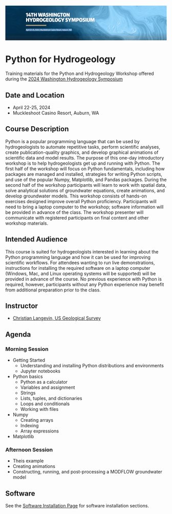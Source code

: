 ![alt](images/header.png)

# Python for Hydrogeology
Training materials for the Python and Hydrogeology Workshop offered during the [2024 Washington Hydrogeology Symposium](https://www.wahgs.uw.edu/)

## Date and Location
* April 22-25, 2024 
* Muckleshoot Casino Resort, Auburn, WA

## Course Description
Python is a popular programming language that can be used by hydrogeologists to automate repetitive tasks, perform scientific analyses, create publication-quality graphics, and develop graphical animations of scientific data and model results.  The purpose of this one-day introductory workshop is to help hydrogeologists get up and running with Python.   The first half of the workshop will focus on Python fundamentals, including how packages are managed and installed, strategies for writing Python scripts, and use of the popular Numpy, Matplotlib, and Pandas packages.  During the second half of the workshop participants will learn to work with spatial data, solve analytical solutions of groundwater equations, create animations, and develop groundwater models.  This workshop consists of hands-on exercises designed improve overall Python proficiency.  Participants will need to bring a laptop computer to the workshop; software information will be provided in advance of the class.  The workshop presenter will communicate with registered participants on final content and other workshop materials.

## Intended Audience
This course is suited for hydrogeologists interested in learning about the Python programming language and how it can be used for improving scientific workflows.  For attendees wanting to run live demonstrations, instructions for installing the required software on a laptop computer (Windows, Mac, and Linux operating systems will be supported) will be provided in advance of the course.  No previous experience with Python is required, however, participants without any Python experience may benefit from additional preparation prior to the class.

## Instructor
* [Christian Langevin, US Geological Survey](https://www.usgs.gov/staff-profiles/christian-langevin)

## Agenda

### Morning Session
* Getting Started
  - Understanding and installing Python distributions and environments
  - Jupyter notebooks
* Python basics
  - Python as a calculator
  - Variables and assignment
  - Strings
  - Lists, tuples, and dictionaries
  - Loops and conditionals
  - Working with files
* Numpy
  - Creating arrays
  - Indexing
  - Array expressions
* Matplotlib

### Afternoon Session
* Theis example
* Creating animations
* Constructing, running, and post-processing a MODFLOW groundwater model

## Software
See the [Software Installation Page](./SOFTWARE.md) for software installation sections.
